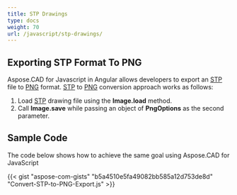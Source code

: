 ```yaml
---
title: STP Drawings
type: docs
weight: 70
url: /javascript/stp-drawings/
---
```


## **Exporting STP Format To PNG**

Aspose.CAD for Javascript in Angular allows developers to export an [STP](https://docs.fileformat.com/3d/stp/) file to [PNG](https://docs.fileformat.com/image/png/) format.
[STP](https://docs.fileformat.com/3d/stp/) to [PNG](https://docs.fileformat.com/image/png/) conversion approach works as follows:

1. Load [STP](https://docs.fileformat.com/3d/stp/) drawing file using the **Image.load** method.
1. Call **Image.save** while passing an object of **PngOptions** as the second parameter.

## Sample Code

The code below shows how to achieve the same goal using Aspose.CAD for JavaScript

{{< gist "aspose-com-gists" "b5a4510e5fa49082bb585a12d753de8d" "Convert-STP-to-PNG-Export.js" >}}
